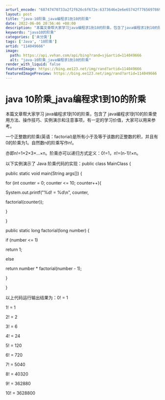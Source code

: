 ```yaml
---
arturl_encode: "68747470733a2f2f626c6f672e:6373646e2e6e65742f77656978696e5f33333332333930372f:61727469636c652f64657461696c732f313134303439363636"
layout: post
title: "java-10阶乘_java编程求1到10的阶乘"
date: 2022-06-06 20:56:46 +08:00
description: "本篇文章帮大家学习java编程求1到10的阶乘，包含了java编程求1到10的阶乘使用方法、操作技巧"
keywords: "java10的阶乘"
categories: ['未分类']
tags: ['Java', '10阶乘']
artid: "114049666"
image:
  path: https://api.vvhan.com/api/bing?rand=sj&artid=114049666
  alt: "java-10阶乘_java编程求1到10的阶乘"
render_with_liquid: false
featuredImage: https://bing.ee123.net/img/rand?artid=114049666
featuredImagePreview: https://bing.ee123.net/img/rand?artid=114049666
---
```


# java 10阶乘\_java编程求1到10的阶乘

本篇文章帮大家学习 java编程求1到10的阶乘，包含了 java编程求1到10的阶乘使用方法、操作技巧、实例演示和注意事项，有一定的学习价值，大家可以用来参考。

一个正整数的阶乘(英语：factorial)是所有小于及等于该数的正整数的积，并且有0的阶乘为1。自然数n的阶乘写作n!。

亦即n!=1×2×3×...×n。阶乘亦可以递归方式定义：0!=1，n!=(n-1)!×n。

以下实例演示了 Java 阶乘代码的实现：public class MainClass {

public static void main(String args[]) {

for (int counter = 0; counter <= 10; counter++){

System.out.printf("%d! = %d\n", counter,

factorial(counter));

}

}

public static long factorial(long number) {

if (number <= 1)

return 1;

else

return number * factorial(number - 1);

}

}

以上代码运行输出结果为：0! = 1

1! = 1

2! = 2

3! = 6

4! = 24

5! = 120

6! = 720

7! = 5040

8! = 40320

9! = 362880

10! = 3628800